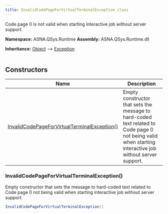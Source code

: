 ```yaml
---
title: InvalidCodePageForVirtualTerminalException class
---
```


Code page 0 is not valid when starting interactive job without server support.

**Namespace:** ASNA.QSys.Runtime
**Assembly:** ASNA.QSys.Runtime.dll

**Inheritance:** [Object](https://docs.microsoft.com/en-us/dotnet/api/system.object) --> [Exception](https://docs.microsoft.com/en-us/dotnet/api/system.exception)
<br>
<br>

## Constructors

| Name | Description |
| --- | --- |
| [InvalidCodePageForVirtualTerminalException()](#invalidcodepageforvirtualterminalexception) | Empty constructor that sets the message to hard-coded text related to Code page 0 not being valid when starting interactive job without server support.

### InvalidCodePageForVirtualTerminalException()

Empty constructor that sets the message to hard-coded text related to Code page 0 not being valid when starting interactive job without server support.

```cs
InvalidCodePageForVirtualTerminalException()
```
